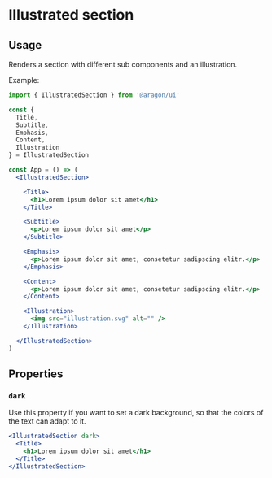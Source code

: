 # Illustrated section

## Usage

Renders a section with different sub components and an illustration.

Example:

```jsx
import { IllustratedSection } from '@aragon/ui'

const {
  Title,
  Subtitle,
  Emphasis,
  Content,
  Illustration
} = IllustratedSection

const App = () => (
  <IllustratedSection>

    <Title>
      <h1>Lorem ipsum dolor sit amet</h1>
    </Title>

    <Subtitle>
      <p>Lorem ipsum dolor sit amet</p>
    </Subtitle>

    <Emphasis>
      <p>Lorem ipsum dolor sit amet, consetetur sadipscing elitr.</p>
    </Emphasis>

    <Content>
      <p>Lorem ipsum dolor sit amet, consetetur sadipscing elitr.</p>
    </Content>

    <Illustration>
      <img src="illustration.svg" alt="" />
    </Illustration>

  </IllustratedSection>
)
```

## Properties

### `dark`

Use this property if you want to set a dark background, so that the colors of the text can adapt to it.

```jsx
<IllustratedSection dark>
  <Title>
    <h1>Lorem ipsum dolor sit amet</h1>
  </Title>
</IllustratedSection>
```
